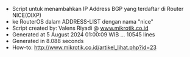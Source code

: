 - Script untuk menambahkan IP Address BGP yang terdaftar di Router NICE(OIXP)
- ke RouterOS dalam ADDRESS-LIST dengan nama "nice"
- Script created by: Valens Riyadi @ www.mikrotik.co.id
- Generated at 5 August 2024 01:00:09 WIB ... 10545 lines
- Generated in 8.088 seconds
- How-to: http://www.mikrotik.co.id/artikel_lihat.php?id=23
